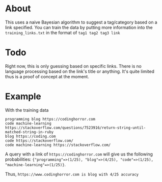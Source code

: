 # About

This uses a naive Bayesian algorithm to suggest a tag/category based on a link specified. You can train the data by putting more information into the `training_links.txt` in the format of `tag1 tag2 tag3 link`

# Todo

Right now, this is only guessing based on specific links. There is no language processing based on the link's title or anything. It's quite limited thus is a proof of concept at the moment.

# Example

With the training data
```
programming blog https://codinghorror.com
code machine-learning https://stackoverflow.com/questions/7523916/return-string-until-matched-string-in-ruby
blog https://coding.com
code https://stackoverflow.com/
code machine-learning https://stackoverflow.com/
```

A query with a link of `https://codinghorror.com` will give us the following probabilities:
`{"programming"=>(1/25), "blog"=>(4/25), "code"=>(1/25), "machine-learning"=>(1/25)}`.

Thus, `https://www.codinghorror.com is blog with 4/25 accuracy`
